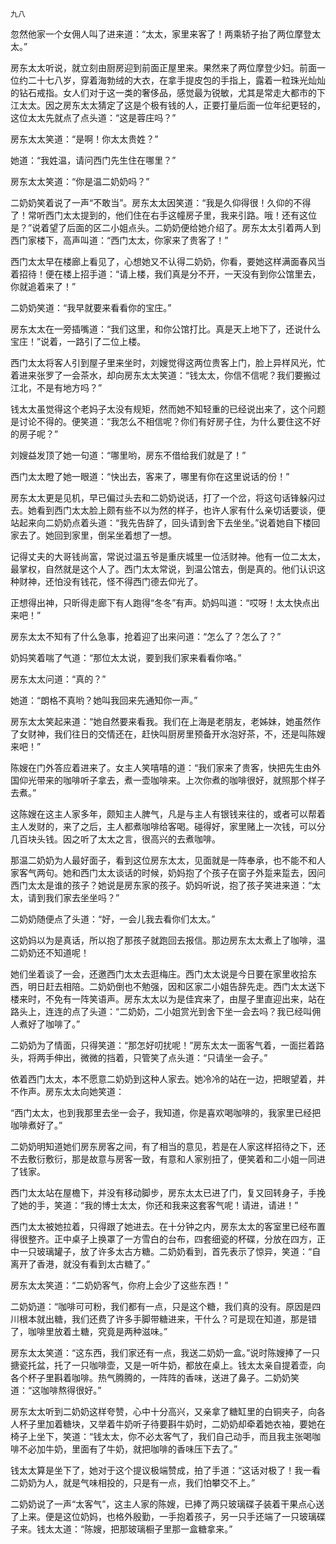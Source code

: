     九八 

   忽然他家一个女佣人叫了进来道：“太太，家里来客了！两乘轿子抬了两位摩登太太。”

   房东太太听说，就立刻由厨房迎到前面正屋里来。果然来了两位摩登少妇。前面一位约二十七八岁，穿着海勃绒的大衣，在拿手提皮包的手指上，露着一粒珠光灿灿的钻石戒指。女人们对于这一类的奢侈品，感觉最为锐敏，尤其是常走大都市的下江太太。因之房东太太猜定了这是个极有钱的人，正要打量后面一位年纪更轻的，这位太太先就点了点头道：“这是蓉庄吗？”

   房东太太笑道：“是啊！你太太贵姓？”

   她道：“我姓温，请问西门先生住在哪里？”

   房东太太笑道：“你是温二奶奶吗？”

   二奶奶笑着说了一声“不敢当”。房东太太因笑道：“我是久仰得很！久仰的不得了！常听西门太太提到的，他们住在右手这幢房子里，我来引路。哦！还有这位是？”说着望了后面的区二小姐点头。二奶奶便给她介绍了。房东太太引着两人到西门家楼下，高声叫道：“西门太太，你家来了贵客了！”

   西门太太早在楼廊上看见了，心想她又不认得二奶奶，你看，要她这样满面春风当着招待！便在楼上招手道：“请上楼，我们真是分不开，一天没有到你公馆里去，你就追着来了！”

   二奶奶笑道：“我早就要来看看你的宝庄。”

   房东太太在一旁插嘴道：“我们这里，和你公馆打比。真是天上地下了，还说什么宝庄！”说着，一路引了二位上楼。

   西门太太将客人引到屋子里来坐时，刘嫂觉得这两位贵客上门，脸上异样风光，忙着进来张罗了一会茶水，却向房东太太笑道：“钱太太，你信不信呢？我们要搬过江北，不是有地方吗？”

   钱太太虽觉得这个老妈子太没有规矩，然而她不知轻重的已经说出来了，这个问题是讨论不得的。便笑道：“我怎么不相信呢？你们有好房子住，为什么要住这不好的房子呢？”

   刘嫂益发顶了她一句道：“哪里哟，房东不借给我们就是了！”

   西门太太瞪了她一眼道：“快出去，客来了，哪里有你在这里说话的份！”

   房东太太更是见机，早已偏过头去和二奶奶说话，打了一个岔，将这句话锋躲闪过去。她看到西门太太脸上颇有些不以为然的样子，也许人家有什么亲切话要谈，便站起来向二奶奶点着头道：“我先告辞了，回头请到舍下去坐坐。”说着她自下楼回家去了。她回到家里，倒呆坐着想了一想。

   记得丈夫的大哥钱尚富，常说过温五爷是重庆城里一位活财神。他有一位二太太，最掌权，自然就是这个人了。西门太太常说，到温公馆去，倒是真的。他们认识这种财神，还怕没有钱花，怪不得西门德去仰光了。

   正想得出神，只昕得走廊下有人跑得“冬冬”有声。奶妈叫道：“哎呀！太太快点出来吧！”

   房东太太不知有了什么急事，抢着迎了出来问道：“怎么了？怎么了？”

   奶妈笑着喘了气道：“那位太太说，要到我们家来看看你咯。”

   房东太太问道：“真的？”

   她道：“朗格不真哟？她叫我回来先通知你一声。”

   房东太太笑起来道：“她自然要来看我。我们在上海是老朋友，老姊妹，她虽然作了女财神，我们往日的交情还在，赶快叫厨房里预备开水泡好茶，不，还是叫陈嫂来吧！”

   陈嫂在门外答应着进来了。女主人笑嘻嘻的道：“我们家来了贵客，快把先生由外国仰光带来的咖啡听子拿去，煮一壶咖啡来。上次你煮的咖啡很好，就照那个样子去煮。”

   这陈嫂在这主人家多年，颇知主人脾气，凡是与主人有银钱来往的，或者可以帮着主人发财的，来了之后，主人都煮咖啡给客喝。碰得好，家里赌上一次钱，可以分几百块头钱。因之听了太太之言，很高兴的去煮咖啡。

   那温二奶奶为人最好面子，看到这位房东太太，见面就是一阵奉承，也不能不和人家客气两句。她和西门太太谈话的时候，奶妈抱了个孩子在窗子外踅来踅去，因问西门太太是谁的孩子？她说是房东家的孩子。奶妈听说，抱了孩子笑进来道：“太太，请到我们家去坐坐吗？”

   二奶奶随便点了头道：“好，一会儿我去看你们太太。”

   这奶妈以为是真话，所以抱了那孩子就跑回去报信。那边房东太太煮上了咖啡，温二奶奶还不知道呢！

   她们坐着谈了一会，还邀西门太太去逛梅庄。西门太太说是今日要在家里收拾东西，明日赶去相陪。二奶奶倒也不勉强，因和区家二小姐告辞先走。西门太太送下楼来时，不免有一阵笑语声。房东太太以为是佳宾来了，由屋子里直迎出来，站在路头上，连连的点了头道：“二奶奶，二小姐赏光到舍下坐一会去吗？我已经叫佣人煮好了咖啡了。”

   二奶奶为了情面，只得笑道：“那怎好叨扰呢！”房东太太一面客气着，一面拦着路头，将两手伸出，微微的挡着，只管笑了点头道：“只请坐一会子。”

   依着西门太太，本不愿意二奶奶到这种人家去。她冷冷的站在一边，把眼望着，并不作声。房东太太向她笑道：

   “西门太太，也到我那里去坐一会子，我知道，你是喜欢喝咖啡的，我家里已经把咖啡煮好了。”

   二奶奶明知道她们房东房客之间，有了相当的意见，若是在人家这样招待之下，还不去敷衍敷衍，那是故意与房客一致，有意和人家别扭了，便笑着和二小姐一同进了钱家。

   西门太太站在屋檐下，并没有移动脚步，房东太太已进了门，复又回转身子，手挽了她的手，笑道：“我的博士太太，你还和我来这套客气呢！请进，请进！”

   西门太太被她拉着，只得跟了她进去。在十分钟之内，房东太太的客室里已经布置得很整齐。正中桌子上换罩了一方雪白的台布，四套细瓷的杯碟，分放在四方，正中一只玻璃罐子，放了许多太古方糖。二奶奶看到，首先表示了惊异，笑道：“自离开了香港，就没有看到太古糖了。”

   房东太太笑道：“二奶奶客气，你府上会少了这些东西！”

   二奶奶道：“咖啡可可粉，我们都有一点，只是这个糖，我们真的没有。原因是四川根本就出糖，我们还费了许多手脚带糖进来，干什么？可是现在知道，那是错了，咖啡里放着土糖，究竟是两种滋味。”

   房东太太笑道：“这东西，我们家还有一点，我送二奶奶一盒。”说时陈嫂捧了一只搪瓷托盆，托了一只咖啡壶，又是一听牛奶，都放在桌上。钱太太亲自提着壶，向各个杯子里斟着咖啡。热气腾腾的，一阵阵的香味，送进了鼻子。二奶奶笑道：“这咖啡熬得很好。”

   房东太太听到二奶奶这样夸赞，心中十分高兴，又亲拿了糖缸里的白铜夹子，向各人杯子里加着糖块，又举着牛奶听子待要斟牛奶时，二奶奶却牵着她衣袖，要她在椅子上坐下，笑道：“钱太太，你不必太客气了，我们自己动手，而且我主张喝咖啡不必加牛奶，里面有了牛奶，就把咖啡的香味压下去了。”

   钱太太算是坐下了，她对于这个提议极端赞成，拍了手道：“这话对极了！我一看二奶奶为人，就是气味相投的，只是有一点，我们怕攀交不上。”

   二奶奶说了一声“太客气”，这主人家的陈嫂，已捧了两只玻璃碟子装着干果点心送了上来。便是这位奶妈，也格外殷勤，一手抱着孩子，另一只手还端了一只玻璃碟子来。钱太太道：“陈嫂，把那玻璃橱子里那一盒糖拿来。”

